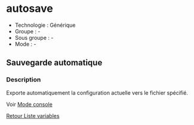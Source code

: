 # autosave

* Technologie : Générique
* Groupe : -
* Sous groupe : -
* Mode : - 

## Sauvegarde automatique

### Description

Exporte automatiquement la configuration actuelle vers le fichier spécifié.

Voir [Mode console](../console/mode_console.md#options-de-transformation)

[Retour Liste variables](variable_list.md)
